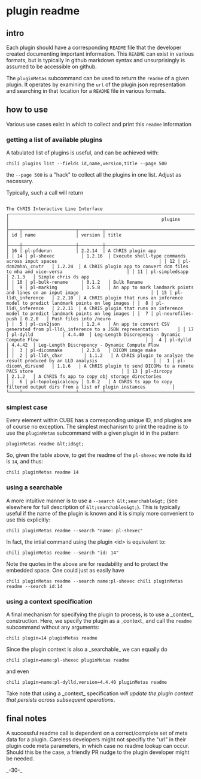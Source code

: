 # plugin readme

## intro

Each plugin should have a corresponding `README` file that the developer created documenting important information. This `README` can exist in various formats, but is typically in github markdown syntax and unsurprisingly is assumed to be accessible on github.

The `pluginMetas` subcommand can be used to return the `readme` of a given plugin. It operates by examining the `url` of the plugin json representation and searching in that location for a `README` file in various formats.

## how to use

Various use cases exist in which to collect and print this `readme` information

### getting a list of available plugins

A tabulated list of plugins is useful, and can be achieved with:

``` chili plugins list --fields id,name,version,title --page 500 ```

the `--page 500` is a "hack" to collect all the plugins in one list. Adjust as necessary.

Typically, such a call will return

``` \_\_\_\_ \_     \_\_\_ \_     \_\_\_ / \_\_\_| |\_\_ |\_ \_| |   |\_ \_| | |   | '\_ \ | || |    | | | |\_\_\_| | | || || |\_\_\_ | | \_\_\_\_|\_| |\_|\_\_\_|\_\_\_\_\_|\_\_\_|

The ChRIS Interactive Line Interface ┌──────────────────────────────────────────────────────────────────────────────────────────────────────────────────────────┐ │                                                         plugins                                                          │ ├────┬────────────────────┬─────────┬──────────────────────────────────────────────────────────────────────────────────────┤ │ id │ name               │ version │ title                                                                                │ ├────┼────────────────────┼─────────┼──────────────────────────────────────────────────────────────────────────────────────┤ │ 16 │ pl-pfdorun         │ 2.2.14  │ A ChRIS plugin app                                                                   │ │ 14 │ pl-shexec          │ 1.2.16  │ Execute shell-type commands across input spaces                                      │ │ 12 │ pl-dcm2mha\_cnvtr   │ 1.2.24  │ A ChRIS plugin app to convert dcm files to mha and vice-versa                        │ │ 11 │ pl-simpledsapp     │ 2.1.3   │ Simple chris ds app                                                                  │ │ 10 │ pl-bulk-rename     │ 0.1.2   │ Bulk Rename                                                                          │ │  9 │ pl-markimg         │ 1.5.8   │ An app to mark landmark points and lines on an input image                           │ │ 15 │ pl-lld\_inference   │ 2.2.10  │ A ChRIS plugin that runs an inference model to predict landmark points on leg images │ │  8 │ pl-lld\_inference   │ 2.2.11  │ A ChRIS plugin that runs an inference model to predict landmark points on leg images │ │  7 │ pl-neurofiles-push │ 0.2.0   │ Push files into /neuro                                                               │ │  5 │ pl-csv2json        │ 1.2.4   │ An app to convert CSV generated from pl-lld\_inference to a JSON representation       │ │ 17 │ pl-dylld           │ 4.4.40  │ Leg-Length Discrepency - Dynamic Compute Flow                                        │ │  4 │ pl-dylld           │ 4.4.42  │ Leg-Length Discrepency - Dynamic Compute Flow                                        │ │  3 │ pl-dicommake       │ 2.3.6   │ DICOM image make                                                                     │ │  2 │ pl-lld\_chxr        │ 1.1.2   │ A ChRIS plugin to analyze the result produced by an LLD analysis                     │ │  1 │ pl-dicom\_dirsend   │ 1.1.6   │ A ChRIS plugin to send DICOMs to a remote PACS store                                 │ │ 13 │ pl-dircopy         │ 2.1.2   │ A ChRIS fs app to copy obj storage directories                                       │ │  6 │ pl-topologicalcopy │ 1.0.2   │ A ChRIS ts app to copy filtered output dirs from a list of plugin instances          │ └────┴────────────────────┴─────────┴──────────────────────────────────────────────────────────────────────────────────────┘

```

### simplest case

Every element within CUBE has a corresponding unique ID, and plugins are of course no exception. The simplest mechanism to print the readme is to use the `pluginMetas` subcommand with a given plugin id in the pattern

``` pluginMetas readme &lt;id&gt; ```

So, given the table above, to get the readme of the `pl-shexec` we note its id is `14`, and thus:

``` chili pluginMetas readme 14 ```

### using a searchable

A more intuitive manner is to use a `--search &lt;searchable&gt;` (see elsewhere for full description of `&lt;searchables&gt;`). This is typically useful if the name of the plugin is known and it is simply more convenient to use this explicitly:

``` chili pluginMetas readme --search "name: pl-shexec" ```

In fact, the intial command using the plugin &lt;id&gt; is equivalent to:

``` chili pluginMetas readme --search "id: 14" ```

Note the quotes in the above are for readability and to protect the embedded space. One could just as easily have

``` chili pluginMetas readme --search name:pl-shexec chili pluginMetas readme --search id:14 ```

### using a context specification

A final mechanism for specifying the plugin to process, is to use a \_context\_ construction. Here, we specify the plugin as a \_context\_ and call the `readme` subcommand without any arguments:

``` chili plugin=14 pluginMetas readme ```

Since the plugin context is also a \_searchable\_ we can equally do

``` chili plugin=name:pl-shexec pluginMetas readme ```

and even

``` chili plugin=name:pl-dylld,version=4.4.40 pluginMetas readme ```

Take note that using a \_context\_ specification *will update the plugin context that persists across subsequent operations*.

## final notes

A successful readme call is dependent on a correct/complete set of meta data for a plugin. Careless developers might not specifiy the "url" in their plugin code meta parameters, in which case no readme lookup can occur. Should this be the case, a friendly PR nudge to the plugin developer might be needed.

\_-30-\_